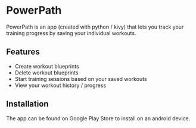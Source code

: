 # PowerPath
PowerPath is an app (created with python / kivy) that lets you track your training progress by saving your individual workouts.

## Features
- Create workout blueprints
- Delete workout blueprints
- Start training sessions based on your saved workouts
- View your workout history / progress

## Installation
The app can be found on Google Play Store to install on an android device.
